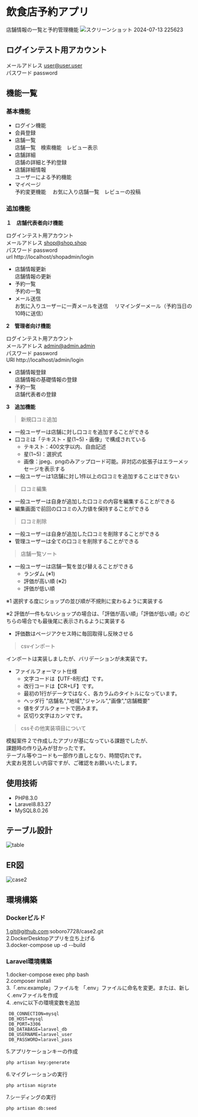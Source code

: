 # 飲食店予約アプリ  
店舗情報の一覧と予約管理機能
![スクリーンショット 2024-07-13 225623](https://github.com/user-attachments/assets/1803c306-ae16-4291-a053-f7f55dcb163c)


## ログインテスト用アカウント  
メールアドレス  user@user.user  
パスワード  password

## 機能一覧
### 基本機能
- ログイン機能
- 会員登録
- 店舗一覧  
店舗一覧　検索機能　レビュー表示
- 店舗詳細  
店舗の詳細と予約登録
- 店舗詳細情報  
ユーザーによる予約機能  
- マイページ  
予約変更機能　 お気に入り店舗一覧　レビューの投稿  
### 追加機能
**１　店舗代表者向け機能**  

ログインテスト用アカウント  
メールアドレス  shop@shop.shop  
パスワード  password  
url http://localhost/shopadmin/login

- 店舗情報更新  
店舗情報の更新
- 予約一覧  
予約の一覧  
- メール送信   
お気に入りユーザーに一斉メールを送信　
リマインダーメール（予約当日の10時に送信）

**2　管理者向け機能**  

ログインテスト用アカウント  
メールアドレス  admin@admin.admin  
パスワード  password  
URl http://localhost/admin/login

- 店舗情報登録  
店舗情報の基礎情報の登録
- 予約一覧  
店舗代表者の登録

**3　追加機能**  
> 新規口コミ追加
> 
- 一般ユーザーは店舗に対し口コミを追加することができる
- 口コミは「テキスト・星(1~5)・画像」で構成されている
    - テキスト：400文字以内、自由記述
    - 星(1~5)：選択式
    - 画像：jpeg、pngのみアップロード可能。非対応の拡張子はエラーメッセージを表示する
- 一般ユーザーは1店舗に対し1件以上の口コミを追加することはできない

> 口コミ編集
> 
- 一般ユーザーは自身が追加した口コミの内容を編集することができる
- 編集画面で前回の口コミの入力値を保持することができる

> 口コミ削除
> 
- 一般ユーザーは自身が追加した口コミを削除することができる
- 管理ユーザーは全ての口コミを削除することができる

> 店舗一覧ソート
> 
- 一般ユーザーは店舗一覧を並び替えることができる
    - ランダム (※1)
    - 評価が高い順 (※2)
    - 評価が低い順

※1 選択する度にショップの並び順が不規則に変わるように実装する

※2 評価が一件もないショップの場合は、「評価が高い順」「評価が低い順」のどちらの場合でも最後尾に表示されるように実装する

- 評価数はページアクセス時に毎回取得し反映させる

> csvインポート

インポートは実装しましたが、バリデーションが未実装です。  
- ファイルフォーマット仕様 
    - 文字コードは【UTF-8形式】です。
    - 改行コードは【CR+LF】です。
    - 最初の1行がデータではなく、各カラムのタイトルになっています。 
    - ヘッダ行 "店舗名","地域","ジャンル","画像","店舗概要"
    - 値をダブルクォートで囲みます。
    - 区切り文字はカンマです。

> cssその他実装項目について  
  
模擬案件２で作成したアプリが基になっている課題でしたが、  
課題時の作り込みが甘かったです。  
テーブル等やコードも一部作り直しとなり、時間切れです。  
大変お見苦しい内容ですが、ご確認をお願いいたします。  

## 使用技術  
- PHP8.3.0
- Laravel8.83.27
- MySQL8.0.26

## テーブル設計  
![table](https://github.com/user-attachments/assets/3652d6a8-e9ba-4db5-9df6-b73c01426277)


## ER図
![case2](https://github.com/user-attachments/assets/939cb2a5-18e7-46c1-ad09-51f2a5c7f96c)




## 環境構築
  ### Dockerビルド  
  1.git@github.com:soboro7728/case2.git  
  2.DockerDesktopアプリを立ち上げる  
  3.docker-compose up -d --build  
  ### Laravel環境構築
   1.docker-compose exec php bash  
   2.composer install  
   3.「.env.example」ファイルを 「.env」ファイルに命名を変更。または、新しく.envファイルを作成  
   4. .envに以下の環境変数を追加  
   
     DB_CONNECTION=mysql  
     DB_HOST=mysql  
     DB_PORT=3306  
     DB_DATABASE=laravel_db  
     DB_USERNAME=laravel_user  
     DB_PASSWORD=laravel_pass    
   5.アプリケーションキーの作成  
   
    php artisan key:generate  
   6.マイグレーションの実行
   
    php artisan migrate  
   7.シーディングの実行  
   
    php artisan db:seed  